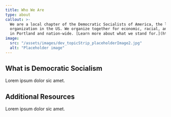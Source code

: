```yaml
---
title: Who We Are
type: about
callout: >-
  We are a local chapter of the Democratic Socialists of America, the largest socialist
  organization in the US. We organize together for economic, racial, and social justice
  in Portland and nation-wide. [Learn more about what we stand for.](https://google.com)
image:
  src: "/assets/images/dev_topicStrip_placeholderImage2.jpg"
  alt: "Placeholder image"
---
```

## What is Democratic Socialism
Lorem ipsum dolor sic amet.

## Additional Resources
Lorem ipsum dolor sic amet.
